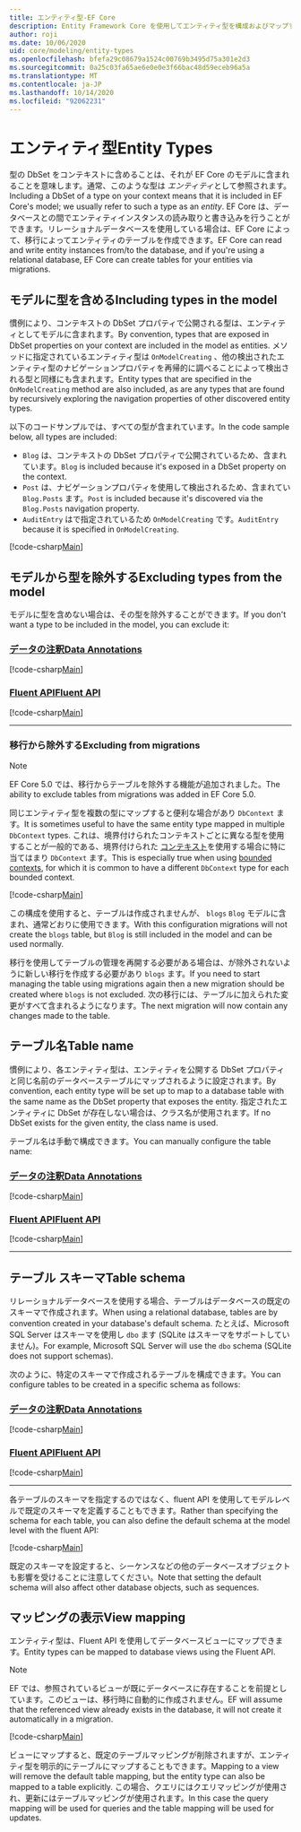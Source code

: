 ```yaml
---
title: エンティティ型-EF Core
description: Entity Framework Core を使用してエンティティ型を構成およびマップする方法
author: roji
ms.date: 10/06/2020
uid: core/modeling/entity-types
ms.openlocfilehash: bfefa29c08679a1524c00769b3495d75a301e2d3
ms.sourcegitcommit: 0a25c03fa65ae6e0e0e3f66bac48d59eceb96a5a
ms.translationtype: MT
ms.contentlocale: ja-JP
ms.lasthandoff: 10/14/2020
ms.locfileid: "92062231"
---
```

# <a name="entity-types"></a><span data-ttu-id="42d54-103">エンティティ型</span><span class="sxs-lookup"><span data-stu-id="42d54-103">Entity Types</span></span>

<span data-ttu-id="42d54-104">型の DbSet をコンテキストに含めることは、それが EF Core のモデルに含まれることを意味します。通常、このような型は *エンティティ*として参照されます。</span><span class="sxs-lookup"><span data-stu-id="42d54-104">Including a DbSet of a type on your context means that it is included in EF Core's model; we usually refer to such a type as an *entity*.</span></span> <span data-ttu-id="42d54-105">EF Core は、データベースとの間でエンティティインスタンスの読み取りと書き込みを行うことができます。リレーショナルデータベースを使用している場合は、EF Core によって、移行によってエンティティのテーブルを作成できます。</span><span class="sxs-lookup"><span data-stu-id="42d54-105">EF Core can read and write entity instances from/to the database, and if you're using a relational database, EF Core can create tables for your entities via migrations.</span></span>

## <a name="including-types-in-the-model"></a><span data-ttu-id="42d54-106">モデルに型を含める</span><span class="sxs-lookup"><span data-stu-id="42d54-106">Including types in the model</span></span>

<span data-ttu-id="42d54-107">慣例により、コンテキストの DbSet プロパティで公開される型は、エンティティとしてモデルに含まれます。</span><span class="sxs-lookup"><span data-stu-id="42d54-107">By convention, types that are exposed in DbSet properties on your context are included in the model as entities.</span></span> <span data-ttu-id="42d54-108">メソッドに指定されているエンティティ型は `OnModelCreating` 、他の検出されたエンティティ型のナビゲーションプロパティを再帰的に調べることによって検出される型と同様にも含まれます。</span><span class="sxs-lookup"><span data-stu-id="42d54-108">Entity types that are specified in the `OnModelCreating` method are also included, as are any types that are found by recursively exploring the navigation properties of other discovered entity types.</span></span>

<span data-ttu-id="42d54-109">以下のコードサンプルでは、すべての型が含まれています。</span><span class="sxs-lookup"><span data-stu-id="42d54-109">In the code sample below, all types are included:</span></span>

* <span data-ttu-id="42d54-110">`Blog` は、コンテキストの DbSet プロパティで公開されているため、含まれています。</span><span class="sxs-lookup"><span data-stu-id="42d54-110">`Blog` is included because it's exposed in a DbSet property on the context.</span></span>
* <span data-ttu-id="42d54-111">`Post` は、ナビゲーションプロパティを使用して検出されるため、含まれてい `Blog.Posts` ます。</span><span class="sxs-lookup"><span data-stu-id="42d54-111">`Post` is included because it's discovered via the `Blog.Posts` navigation property.</span></span>
* <span data-ttu-id="42d54-112">`AuditEntry` はで指定されているため `OnModelCreating` です。</span><span class="sxs-lookup"><span data-stu-id="42d54-112">`AuditEntry` because it is specified in `OnModelCreating`.</span></span>

[!code-csharp[Main](../../../samples/core/Modeling/Conventions/EntityTypes.cs?name=EntityTypes&highlight=3,7,16)]

## <a name="excluding-types-from-the-model"></a><span data-ttu-id="42d54-113">モデルから型を除外する</span><span class="sxs-lookup"><span data-stu-id="42d54-113">Excluding types from the model</span></span>

<span data-ttu-id="42d54-114">モデルに型を含めない場合は、その型を除外することができます。</span><span class="sxs-lookup"><span data-stu-id="42d54-114">If you don't want a type to be included in the model, you can exclude it:</span></span>

### <a name="data-annotations"></a>[<span data-ttu-id="42d54-115">データの注釈</span><span class="sxs-lookup"><span data-stu-id="42d54-115">Data Annotations</span></span>](#tab/data-annotations)

[!code-csharp[Main](../../../samples/core/Modeling/DataAnnotations/IgnoreType.cs?name=IgnoreType&highlight=1)]

### <a name="fluent-api"></a>[<span data-ttu-id="42d54-116">Fluent API</span><span class="sxs-lookup"><span data-stu-id="42d54-116">Fluent API</span></span>](#tab/fluent-api)

[!code-csharp[Main](../../../samples/core/Modeling/FluentAPI/IgnoreType.cs?name=IgnoreType&highlight=3)]

***

### <a name="excluding-from-migrations"></a><span data-ttu-id="42d54-117">移行から除外する</span><span class="sxs-lookup"><span data-stu-id="42d54-117">Excluding from migrations</span></span>

> [!NOTE]
> <span data-ttu-id="42d54-118">EF Core 5.0 では、移行からテーブルを除外する機能が追加されました。</span><span class="sxs-lookup"><span data-stu-id="42d54-118">The ability to exclude tables from migrations was added in EF Core 5.0.</span></span>

<span data-ttu-id="42d54-119">同じエンティティ型を複数の型にマップすると便利な場合があり `DbContext` ます。</span><span class="sxs-lookup"><span data-stu-id="42d54-119">It is sometimes useful to have the same entity type mapped in multiple `DbContext` types.</span></span> <span data-ttu-id="42d54-120">これは、境界付けられたコンテキストごとに異なる型を使用することが一般的である、境界付けられた [コンテキスト](https://www.martinfowler.com/bliki/BoundedContext.html)を使用する場合に特に当てはまり `DbContext` ます。</span><span class="sxs-lookup"><span data-stu-id="42d54-120">This is especially true when using [bounded contexts](https://www.martinfowler.com/bliki/BoundedContext.html), for which it is common to have a different `DbContext` type for each bounded context.</span></span>

[!code-csharp[Main](../../../samples/core/Modeling/FluentAPI/TableExcludeFromMigrations.cs?name=TableExcludeFromMigrations&highlight=4)]

<span data-ttu-id="42d54-121">この構成を使用すると、テーブルは作成されませんが、 `blogs` `Blog` モデルに含まれ、通常どおりに使用できます。</span><span class="sxs-lookup"><span data-stu-id="42d54-121">With this configuration migrations will not create the `blogs` table, but `Blog` is still included in the model and can be used normally.</span></span>

<span data-ttu-id="42d54-122">移行を使用してテーブルの管理を再開する必要がある場合は、が除外されないように新しい移行を作成する必要があり `blogs` ます。</span><span class="sxs-lookup"><span data-stu-id="42d54-122">If you need to start managing the table using migrations again then a new migration should be created where `blogs` is not excluded.</span></span> <span data-ttu-id="42d54-123">次の移行には、テーブルに加えられた変更がすべて含まれるようになります。</span><span class="sxs-lookup"><span data-stu-id="42d54-123">The next migration will now contain any changes made to the table.</span></span>

## <a name="table-name"></a><span data-ttu-id="42d54-124">テーブル名</span><span class="sxs-lookup"><span data-stu-id="42d54-124">Table name</span></span>

<span data-ttu-id="42d54-125">慣例により、各エンティティ型は、エンティティを公開する DbSet プロパティと同じ名前のデータベーステーブルにマップされるように設定されます。</span><span class="sxs-lookup"><span data-stu-id="42d54-125">By convention, each entity type will be set up to map to a database table with the same name as the DbSet property that exposes the entity.</span></span> <span data-ttu-id="42d54-126">指定されたエンティティに DbSet が存在しない場合は、クラス名が使用されます。</span><span class="sxs-lookup"><span data-stu-id="42d54-126">If no DbSet exists for the given entity, the class name is used.</span></span>

<span data-ttu-id="42d54-127">テーブル名は手動で構成できます。</span><span class="sxs-lookup"><span data-stu-id="42d54-127">You can manually configure the table name:</span></span>

### <a name="data-annotations"></a>[<span data-ttu-id="42d54-128">データの注釈</span><span class="sxs-lookup"><span data-stu-id="42d54-128">Data Annotations</span></span>](#tab/data-annotations)

[!code-csharp[Main](../../../samples/core/Modeling/DataAnnotations/TableName.cs?Name=TableName&highlight=1)]

### <a name="fluent-api"></a>[<span data-ttu-id="42d54-129">Fluent API</span><span class="sxs-lookup"><span data-stu-id="42d54-129">Fluent API</span></span>](#tab/fluent-api)

[!code-csharp[Main](../../../samples/core/Modeling/FluentAPI/TableName.cs?Name=TableName&highlight=3-4)]

***

## <a name="table-schema"></a><span data-ttu-id="42d54-130">テーブル スキーマ</span><span class="sxs-lookup"><span data-stu-id="42d54-130">Table schema</span></span>

<span data-ttu-id="42d54-131">リレーショナルデータベースを使用する場合、テーブルはデータベースの既定のスキーマで作成されます。</span><span class="sxs-lookup"><span data-stu-id="42d54-131">When using a relational database, tables are by convention created in your database's default schema.</span></span> <span data-ttu-id="42d54-132">たとえば、Microsoft SQL Server はスキーマを使用し `dbo` ます (SQLite はスキーマをサポートしていません)。</span><span class="sxs-lookup"><span data-stu-id="42d54-132">For example, Microsoft SQL Server will use the `dbo` schema (SQLite does not support schemas).</span></span>

<span data-ttu-id="42d54-133">次のように、特定のスキーマで作成されるテーブルを構成できます。</span><span class="sxs-lookup"><span data-stu-id="42d54-133">You can configure tables to be created in a specific schema as follows:</span></span>

### <a name="data-annotations"></a>[<span data-ttu-id="42d54-134">データの注釈</span><span class="sxs-lookup"><span data-stu-id="42d54-134">Data Annotations</span></span>](#tab/data-annotations)

[!code-csharp[Main](../../../samples/core/Modeling/DataAnnotations/TableNameAndSchema.cs?name=TableNameAndSchema&highlight=1)]

### <a name="fluent-api"></a>[<span data-ttu-id="42d54-135">Fluent API</span><span class="sxs-lookup"><span data-stu-id="42d54-135">Fluent API</span></span>](#tab/fluent-api)

[!code-csharp[Main](../../../samples/core/Modeling/FluentAPI/TableNameAndSchema.cs?name=TableNameAndSchema&highlight=3-4)]

***

<span data-ttu-id="42d54-136">各テーブルのスキーマを指定するのではなく、fluent API を使用してモデルレベルで既定のスキーマを定義することもできます。</span><span class="sxs-lookup"><span data-stu-id="42d54-136">Rather than specifying the schema for each table, you can also define the default schema at the model level with the fluent API:</span></span>

[!code-csharp[Main](../../../samples/core/Modeling/FluentAPI/DefaultSchema.cs?name=DefaultSchema&highlight=3)]

<span data-ttu-id="42d54-137">既定のスキーマを設定すると、シーケンスなどの他のデータベースオブジェクトも影響を受けることに注意してください。</span><span class="sxs-lookup"><span data-stu-id="42d54-137">Note that setting the default schema will also affect other database objects, such as sequences.</span></span>

## <a name="view-mapping"></a><span data-ttu-id="42d54-138">マッピングの表示</span><span class="sxs-lookup"><span data-stu-id="42d54-138">View mapping</span></span>

<span data-ttu-id="42d54-139">エンティティ型は、Fluent API を使用してデータベースビューにマップできます。</span><span class="sxs-lookup"><span data-stu-id="42d54-139">Entity types can be mapped to database views using the Fluent API.</span></span>

> [!Note]
> <span data-ttu-id="42d54-140">EF では、参照されているビューが既にデータベースに存在することを前提としています。このビューは、移行時に自動的に作成されません。</span><span class="sxs-lookup"><span data-stu-id="42d54-140">EF will assume that the referenced view already exists in the database, it will not create it automatically in a migration.</span></span>

[!code-csharp[Main](../../../samples/core/Modeling/FluentAPI/ViewNameAndSchema.cs?name=ViewNameAndSchema&highlight=1)]

 <span data-ttu-id="42d54-141">ビューにマップすると、既定のテーブルマッピングが削除されますが、エンティティ型を明示的にテーブルにマップすることもできます。</span><span class="sxs-lookup"><span data-stu-id="42d54-141">Mapping to a view will remove the default table mapping, but the entity type can also be mapped to a table explicitly.</span></span> <span data-ttu-id="42d54-142">この場合、クエリにはクエリマッピングが使用され、更新にはテーブルマッピングが使用されます。</span><span class="sxs-lookup"><span data-stu-id="42d54-142">In this case the query mapping will be used for queries and the table mapping will be used for updates.</span></span>
